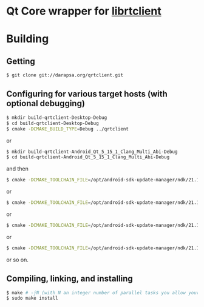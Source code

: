 # Qt Core wrapper for [librtclient](http://darapsa.org/librtclient)

# Building

## Getting

```sh
$ git clone git://darapsa.org/qrtclient.git
```

## Configuring for various target hosts (with optional debugging)

```sh
$ mkdir build-qrtclient-Desktop-Debug
$ cd build-qrtclient-Desktop-Debug
$ cmake -DCMAKE_BUILD_TYPE=Debug ../qrtclient
```

or

```sh
$ mkdir build-qrtclient-Android_Qt_5_15_1_Clang_Multi_Abi-Debug
$ cd build-qrtclient-Android_Qt_5_15_1_Clang_Multi_Abi-Debug
```

and then

```sh
$ cmake -DCMAKE_TOOLCHAIN_FILE=/opt/android-sdk-update-manager/ndk/21.1.6352462/build/cmake/android.toolchain.cmake -DCMAKE_FIND_ROOT_PATH=/opt/Qt/5.15.1/android -DANDROID_NATIVE_API_LEVEL=21 -DANDROID_ABI=arm64-v8a -DCMAKE_INSTALL_PREFIX=/opt/Qt/5.15.1/android -DCMAKE_BUILD_TYPE=Debug ../qrtclient
```

or

```sh
$ cmake -DCMAKE_TOOLCHAIN_FILE=/opt/android-sdk-update-manager/ndk/21.1.6352462/build/cmake/android.toolchain.cmake -DCMAKE_FIND_ROOT_PATH=/opt/Qt/5.15.1/android -DANDROID_NATIVE_API_LEVEL=16 -DANDROID_ABI=armeabi-v7a -DCMAKE_INSTALL_PREFIX=/opt/Qt/5.15.1/android -DCMAKE_BUILD_TYPE=Debug ../qrtclient
```

or

```sh
$ cmake -DCMAKE_TOOLCHAIN_FILE=/opt/android-sdk-update-manager/ndk/21.1.6352462/build/cmake/android.toolchain.cmake -DCMAKE_FIND_ROOT_PATH=/opt/Qt/5.15.1/android -DANDROID_NATIVE_API_LEVEL=16 -DANDROID_ABI=x86 -DCMAKE_INSTALL_PREFIX=/opt/Qt/5.15.1/android -DCMAKE_BUILD_TYPE=Debug ../qrtclient
```

or

```sh
$ cmake -DCMAKE_TOOLCHAIN_FILE=/opt/android-sdk-update-manager/ndk/21.1.6352462/build/cmake/android.toolchain.cmake -DCMAKE_FIND_ROOT_PATH=/opt/Qt/5.15.1/android -DANDROID_NATIVE_API_LEVEL=21 -DANDROID_ABI=x86_64 -DCMAKE_INSTALL_PREFIX=/opt/Qt/5.15.1/android -DCMAKE_BUILD_TYPE=Debug ../qrtclient
```

or so on.

## Compiling, linking, and installing

```sh
$ make # -jN (with N an integer number of parallel tasks you allow your computer to run for compiling this)
$ sudo make install
```
